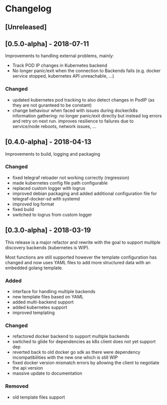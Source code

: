 # Changelog

## [Unreleased]

## [0.5.0-alpha] - 2018-07-11
Improvements to handling external problems, mainly:
- Track POD IP changes in Kubernetes backend
- No longer panic/exit when the connection to Backends fails (e.g. docker service stopped, kubernetes API unreachable, ...)

### Changed
- updated kubernetes pod tracking to also detect changes in PodIP (as they are not guranteed to be constant)
- change behaviour when faced with issues during docker/k8s information gathering: no longer panic/exit directly but instead log errors and retry on next run. improves resilience to failures due to service/node reboots, network issues, ...

## [0.4.0-alpha] - 2018-04-13
Improvements to build, logging and packaging

### Changed
- fixed telegraf reloader not working correctly (regression)
- made kubernetes config file path configurable
- replaced custom logger with logrus
- improved debian packaging and added additional configuration file for telegraf-docker-sd with systemd
- improved log format
- fixed build
- switched to logrus from custom logger


## [0.3.0-alpha] - 2018-03-19
This release is a major refactor and rewrite with the goal to support
multiple discovery backends (kubernetes is WIP).

Most functions are still supported however the template configuration
has changed and now uses YAML files to add more structured data with an
embedded golang template.

### Added
- interface for handling multiple backends
- new template files based on YAML
- added multi-backend support
- added kubernetes support
- improved templating

### Changed
- refactored docker backend to support multiple backends
- switched to glide for dependencies as k8s client does not yet support dep
- reverted back to old docker go sdk as there were dependency incompatibilities with the new one which is still WIP
- fixed docker version mismatch errors by allowing the client to negotiate the api version
- massive update to documentation

### Removed
- old template files support
